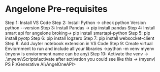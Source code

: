 # Angelone Pre-requisites
Step 1: Install VS Code
Step 2: Install Python -> check python Version python --version
Step 3: Install Pandas -> pip install pandas
Step 4: Install smart api for angelone broking-> pip install smartapi-python
Step 5: pip install pyotp
Step 6: pip install logzero
Step 7: pip install websocket-client  
Step 8: Add Juyter notebook extension in VS Code
Step 9: Create virtual Enviornment to run and include all your libraries ->python -m venv myenv (myenv is enviornment name can be any)
Step 10: Activate the venv -> .\myenv\Scripts\activate after activation you could see like this -> (myenv) PS F:\Generative AI\AngelOneAPI>
